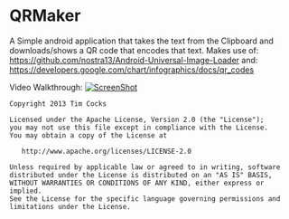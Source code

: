 QRMaker
=======

A Simple android application that takes the text from the Clipboard and downloads/shows a QR code that encodes that text.
Makes use of: https://github.com/nostra13/Android-Universal-Image-Loader
and: https://developers.google.com/chart/infographics/docs/qr_codes

Video Walkthrough:
[![ScreenShot](https://dl.dropbox.com/u/5724095/images/Githubpics/QRMakerVid.PNG)](http://youtu.be/c50XWsol9L0)

    Copyright 2013 Tim Cocks

    Licensed under the Apache License, Version 2.0 (the "License");
    you may not use this file except in compliance with the License.
    You may obtain a copy of the License at

       http://www.apache.org/licenses/LICENSE-2.0

    Unless required by applicable law or agreed to in writing, software
    distributed under the License is distributed on an "AS IS" BASIS,
    WITHOUT WARRANTIES OR CONDITIONS OF ANY KIND, either express or implied.
    See the License for the specific language governing permissions and
    limitations under the License.